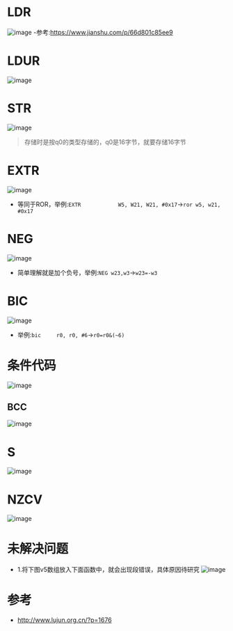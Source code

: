 # LDR
![image](https://user-images.githubusercontent.com/27600008/147175743-a24f4d80-e8fb-48fe-9441-496b44fbbe55.png)
-参考:https://www.jianshu.com/p/66d801c85ee9
# LDUR
![image](https://user-images.githubusercontent.com/27600008/147073366-aa01d16d-b535-4cee-a3b5-5cb1de5308fe.png)
# STR
![image](https://user-images.githubusercontent.com/27600008/147075614-18ace765-7dcd-475e-b9ae-f372c49b6205.png)
> 存储时是按q0的类型存储的，q0是16字节，就要存储16字节
# EXTR
![image](https://user-images.githubusercontent.com/27600008/147079952-347d4893-b9e8-440e-8391-90a127e2049d.png)
- 等同于ROR，举例:`EXTR            W5, W21, W21, #0x17`->`ror w5, w21, #0x17`
# NEG
![image](https://user-images.githubusercontent.com/27600008/147091925-7048398d-ee0f-48a1-98ee-f37b4932f2e6.png)
- 简单理解就是加个负号，举例:`NEG w23,w3`->`w23=-w3`
# BIC
![image](https://user-images.githubusercontent.com/27600008/147094426-39cc8d25-c26c-4e55-8aff-237d2d1427d3.png)
- 举例:`bic     r0, r0, #6`->`r0=r0&(~6)`
# 条件代码
![image](https://user-images.githubusercontent.com/27600008/147219028-84581a82-061a-4c72-b194-8531bb18d6b2.png)
## BCC
![image](https://user-images.githubusercontent.com/27600008/147230427-9f9b16c3-8851-428c-8c48-e6d58204b12e.png)

# S
![image](https://user-images.githubusercontent.com/27600008/147220615-a9844314-cb86-45a2-a00b-412c43ecf8a1.png)
# NZCV
![image](https://user-images.githubusercontent.com/27600008/147321151-a2fe2f6c-3b67-492e-b9b3-f01d25fe9ea7.png)

# 未解决问题
- 1.将下图v5数组放入下面函数中，就会出现段错误，具体原因待研究
![image](https://user-images.githubusercontent.com/27600008/147350752-d335274b-26d5-4a75-a8b4-c4e8de427fe9.png)


# 参考
- http://www.lujun.org.cn/?p=1676

